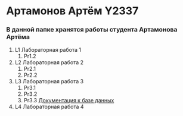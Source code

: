 # Артамонов Артём Y2337

### В данной папке хранятся работы студента Артамонова Артёма

1. L1 Лабораторная работа 1
   1. Pr1.2
1. L2 Лабораторная работа 2
   1. Pr2.1
   1. Pr2.2
1. L3 Лабораторная работа 3
   1. Pr3.1
   1. Pr3.2
   1. Pr3.3 [Документация к базе данных](https://artyomartamonov.github.io/ITMO_FSPO_DataBases_2020-2021/)
1. L4 Лабораторная работа 4
